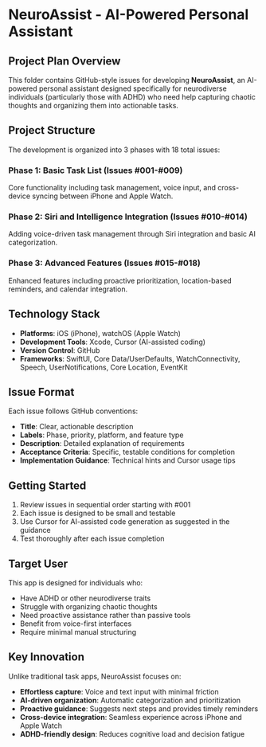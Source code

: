 # NeuroAssist - AI-Powered Personal Assistant

## Project Plan Overview

This folder contains GitHub-style issues for developing **NeuroAssist**, an AI-powered personal assistant designed specifically for neurodiverse individuals (particularly those with ADHD) who need help capturing chaotic thoughts and organizing them into actionable tasks.

## Project Structure

The development is organized into 3 phases with 18 total issues:

### Phase 1: Basic Task List (Issues #001-#009)
Core functionality including task management, voice input, and cross-device syncing between iPhone and Apple Watch.

### Phase 2: Siri and Intelligence Integration (Issues #010-#014)
Adding voice-driven task management through Siri integration and basic AI categorization.

### Phase 3: Advanced Features (Issues #015-#018)
Enhanced features including proactive prioritization, location-based reminders, and calendar integration.

## Technology Stack

- **Platforms**: iOS (iPhone), watchOS (Apple Watch)
- **Development Tools**: Xcode, Cursor (AI-assisted coding)
- **Version Control**: GitHub
- **Frameworks**: SwiftUI, Core Data/UserDefaults, WatchConnectivity, Speech, UserNotifications, Core Location, EventKit

## Issue Format

Each issue follows GitHub conventions:
- **Title**: Clear, actionable description
- **Labels**: Phase, priority, platform, and feature type
- **Description**: Detailed explanation of requirements
- **Acceptance Criteria**: Specific, testable conditions for completion
- **Implementation Guidance**: Technical hints and Cursor usage tips

## Getting Started

1. Review issues in sequential order starting with #001
2. Each issue is designed to be small and testable
3. Use Cursor for AI-assisted code generation as suggested in the guidance
4. Test thoroughly after each issue completion

## Target User

This app is designed for individuals who:
- Have ADHD or other neurodiverse traits
- Struggle with organizing chaotic thoughts
- Need proactive assistance rather than passive tools
- Benefit from voice-first interfaces
- Require minimal manual structuring

## Key Innovation

Unlike traditional task apps, NeuroAssist focuses on:
- **Effortless capture**: Voice and text input with minimal friction
- **AI-driven organization**: Automatic categorization and prioritization
- **Proactive guidance**: Suggests next steps and provides timely reminders
- **Cross-device integration**: Seamless experience across iPhone and Apple Watch
- **ADHD-friendly design**: Reduces cognitive load and decision fatigue 